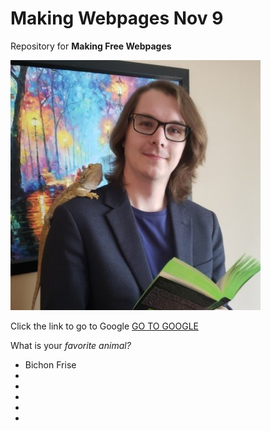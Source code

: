 # Making Webpages Nov 9
Repository for **Making Free Webpages**

![Man with lizard on shoulder](Daniel_Headshot_Library_Reduced.jpg)

Click the link to go to Google [GO TO GOOGLE](https://www.google.ca)

What is your *favorite animal?*

- Bichon Frise
- 
- 
- 
- 
- 
